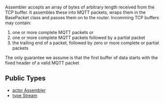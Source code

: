 Assembler accepts an array of bytes of arbitrary length received from the TCP buffer. It
assembles these into MQTT packets, wraps them in the BasePacket class and passes them
on to the router.
Incomming TCP buffers may contain:  
1.  one or more complete MQTT packets or  
2.  one or more complete MQTT packets followed by a partial packet 
3.  the trailing end of a packet, followed by zero or more complete or partial packets

The only guarantee we assume is that the first buffer of data starts with the fixed header of a valid MQTT packet


## Public Types

* [actor Assembler](mqtt-assembler-Assembler.md)
* [type Stream](mqtt-assembler-Stream.md)
